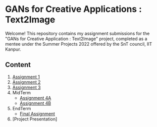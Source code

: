 # GANs for Creative Applications : Text2Image

Welcome! This repository contains my assignment submissions for the "GANs for Creative Application : Text2Image" project, completed as a mentee under the Summer Projects 2022 offered by the SnT council, IIT Kanpur.

## Content

1.  [Assignment 1](Assignment-1.ipynb)
2.  [Assignment 2](Assignment-2.ipynb)
3.  [Assignment 3](Assignment-3.ipynb)
4.  MidTerm
     -  [Assignment 4A](Assignment-4A.ipynb)
     -  [Assignment 4B](Assignment-4B.ipynb)
6.  EndTerm
     - [Final Assignment](Finl_Assignment.ipynb)
7.  [Project Presentation]
